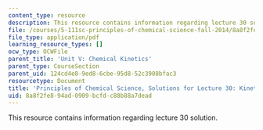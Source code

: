 ```yaml
---
content_type: resource
description: This resource contains information regarding lecture 30 solution.
file: /courses/5-111sc-principles-of-chemical-science-fall-2014/8a8f2fe894ad0909bcfdc88b88a7dead_MIT5_111F14_Lec30Soln.pdf
file_type: application/pdf
learning_resource_types: []
ocw_type: OCWFile
parent_title: 'Unit V: Chemical Kinetics'
parent_type: CourseSection
parent_uid: 124cd4e8-9ed8-6cbe-95d8-52c3908bfac3
resourcetype: Document
title: 'Principles of Chemical Science, Solutions for Lecture 30: Kinetics: Rate Laws'
uid: 8a8f2fe8-94ad-0909-bcfd-c88b88a7dead
---
```

This resource contains information regarding lecture 30 solution.

